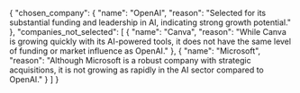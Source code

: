 {
  "chosen_company": {
    "name": "OpenAI",
    "reason": "Selected for its substantial funding and leadership in AI, indicating strong growth potential."
  },
  "companies_not_selected": [
    {
      "name": "Canva",
      "reason": "While Canva is growing quickly with its AI-powered tools, it does not have the same level of funding or market influence as OpenAI."
    },
    {
      "name": "Microsoft",
      "reason": "Although Microsoft is a robust company with strategic acquisitions, it is not growing as rapidly in the AI sector compared to OpenAI."
    }
  ]
}